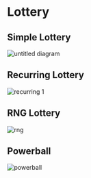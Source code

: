 # Lottery 

## Simple Lottery
![untitled diagram](https://user-images.githubusercontent.com/47442972/53078419-2317ad00-352f-11e9-9a3c-a9ba95015a05.png)

## Recurring Lottery
![recurring 1](https://user-images.githubusercontent.com/47442972/53078686-b8b33c80-352f-11e9-97b4-fcc61d33853e.png)

## RNG Lottery
![rng](https://user-images.githubusercontent.com/47442972/53078863-16e01f80-3530-11e9-8ff1-02143d029a5c.png)

## Powerball
![powerball](https://user-images.githubusercontent.com/47442972/53079031-881fd280-3530-11e9-9f9f-2c8722021cec.png)
